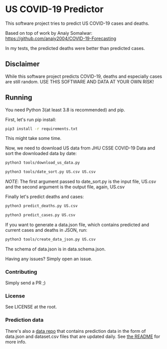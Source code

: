 # US COVID-19 Predictor

This software project tries to predict US COVID-19 cases and deaths.

Based on top of work by Anaiy Somalwar: https://github.com/anaiy2004/COVID-19-Forecasting

In my tests, the predicted deaths were better than predicted cases.

## Disclaimer

While this software project predicts COVID-19, deaths and especially cases are still random. USE THIS SOFTWARE AND DATA AT YOUR OWN RISK!

## Running

You need Python 3(at least 3.8 is recommended) and pip.

First, let's run pip install:

```bash
pip3 install -r requirements.txt
```

This might take some time.

Now, we need to download US data from JHU CSSE COVID-19 Data and sort the downloaded data by date:

```bash
python3 tools/download_us_data.py
```

```bash
python3 tools/date_sort.py US.csv US.csv
```

*NOTE*: The first argument passed to date_sort.py is the input file, US.csv and the second argument is the output file, again, US.csv

Finally let's predict deaths and cases:

```bash
python3 predict_deaths.py US.csv
```

```bash
python3 predict_cases.py US.csv
```

If you want to generate a data.json file, which contains predicted and current cases and deaths in JSON, run:

```bash
python3 tools/create_data_json.py US.csv
```

The schema of data.json is in data.schema.json.

Having any issues? Simply open an issue.

### Contributing

Simply send a PR ;)

### License

See LICENSE at the root.

### Prediction data

There's also a [data repo](https://github.com/okyanusoz/covid19-us-predictions-data) that contains prediction data in the form of data.json and dataset.csv files that are updated daily. See [the README](https://github.com/okyanusoz/covid19-us-predictions-data/blob/master/README.md) for more info.
